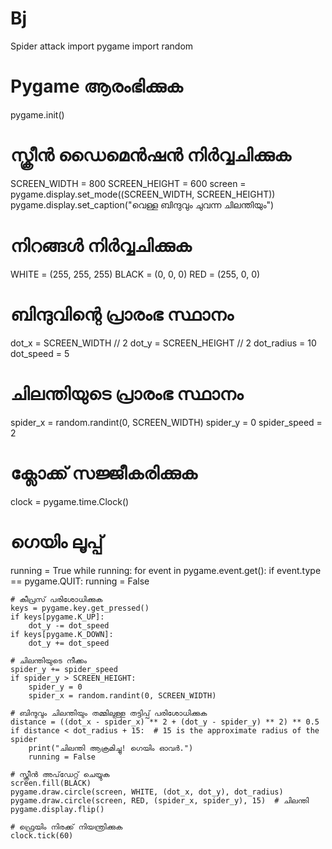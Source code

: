 # Bj
Spider attack
import pygame
import random

# Pygame ആരംഭിക്കുക
pygame.init()

# സ്ക്രീൻ ഡൈമെൻഷൻ നിർവ്വചിക്കുക
SCREEN_WIDTH = 800
SCREEN_HEIGHT = 600
screen = pygame.display.set_mode((SCREEN_WIDTH, SCREEN_HEIGHT))
pygame.display.set_caption("വെള്ള ബിന്ദുവും ചുവന്ന ചിലന്തിയും")

# നിറങ്ങൾ നിർവ്വചിക്കുക
WHITE = (255, 255, 255)
BLACK = (0, 0, 0)
RED = (255, 0, 0)

# ബിന്ദുവിന്റെ പ്രാരംഭ സ്ഥാനം
dot_x = SCREEN_WIDTH // 2
dot_y = SCREEN_HEIGHT // 2
dot_radius = 10
dot_speed = 5

# ചിലന്തിയുടെ പ്രാരംഭ സ്ഥാനം
spider_x = random.randint(0, SCREEN_WIDTH)
spider_y = 0
spider_speed = 2

# ക്ലോക്ക് സജ്ജീകരിക്കുക
clock = pygame.time.Clock()

# ഗെയിം ലൂപ്പ്
running = True
while running:
    for event in pygame.event.get():
        if event.type == pygame.QUIT:
            running = False

    # കീപ്രസ് പരിശോധിക്കുക
    keys = pygame.key.get_pressed()
    if keys[pygame.K_UP]:
        dot_y -= dot_speed
    if keys[pygame.K_DOWN]:
        dot_y += dot_speed

    # ചിലന്തിയുടെ നീക്കം
    spider_y += spider_speed
    if spider_y > SCREEN_HEIGHT:
        spider_y = 0
        spider_x = random.randint(0, SCREEN_WIDTH)

    # ബിന്ദുവും ചിലന്തിയും തമ്മിലുള്ള തട്ടിപ്പ് പരിശോധിക്കുക
    distance = ((dot_x - spider_x) ** 2 + (dot_y - spider_y) ** 2) ** 0.5
    if distance < dot_radius + 15:  # 15 is the approximate radius of the spider
        print("ചിലന്തി ആക്രമിച്ചു! ഗെയിം ഓവർ.")
        running = False

    # സ്ക്രീൻ അപ്‌ഡേറ്റ് ചെയ്യുക
    screen.fill(BLACK)
    pygame.draw.circle(screen, WHITE, (dot_x, dot_y), dot_radius)
    pygame.draw.circle(screen, RED, (spider_x, spider_y), 15)  # ചിലന്തി
    pygame.display.flip()

    # ഫ്രെയിം നിരക്ക് നിയന്ത്രിക്കുക
    clock.tick(60)
